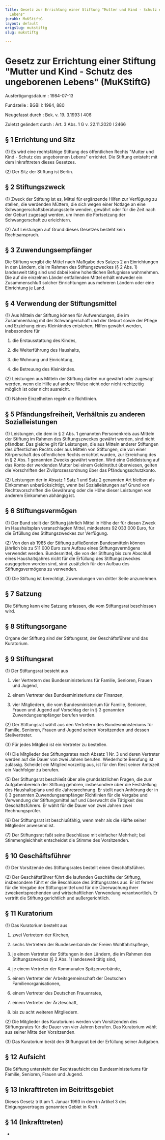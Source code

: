 ```yaml
---
Title: Gesetz zur Errichtung einer Stiftung "Mutter und Kind - Schutz des ungeborenen
  Lebens"
jurabk: MuKStiftG
layout: default
origslug: mukstiftg
slug: mukstiftg

---
```


# Gesetz zur Errichtung einer Stiftung "Mutter und Kind - Schutz des ungeborenen Lebens" (MuKStiftG)

Ausfertigungsdatum
:   1984-07-13

Fundstelle
:   BGBl I: 1984, 880

Neugefasst durch
:   Bek. v. 19. 3.1993 I 406

Zuletzt geändert durch
:   Art. 3 Abs. 1 G v. 22.11.2020 I 2466


## § 1 Errichtung und Sitz

(1) Es wird eine rechtsfähige Stiftung des öffentlichen Rechts "Mutter und Kind - Schutz des ungeborenen Lebens" errichtet. Die Stiftung entsteht mit dem Inkrafttreten dieses Gesetzes.

(2) Der Sitz der Stiftung ist Berlin.


## § 2 Stiftungszweck

(1) Zweck der Stiftung ist es, Mittel für ergänzende Hilfen zur Verfügung zu stellen, die werdenden Müttern, die sich wegen einer Notlage an eine Schwangerschaftsberatungsstelle wenden, gewährt oder für die Zeit nach der Geburt zugesagt werden, um ihnen die Fortsetzung der Schwangerschaft zu erleichtern.

(2) Auf Leistungen auf Grund dieses Gesetzes besteht kein Rechtsanspruch.


## § 3 Zuwendungsempfänger

Die Stiftung vergibt die Mittel nach Maßgabe des Satzes 2 an Einrichtungen in den Ländern, die im Rahmen des Stiftungszweckes (§ 2 Abs. 1) landesweit tätig sind und dabei keine hoheitlichen Befugnisse wahrnehmen. Die auf die einzelnen Länder entfallenden Mittel erhält entweder ein Zusammenschluß solcher Einrichtungen aus mehreren Ländern oder eine Einrichtung je Land.


## § 4 Verwendung der Stiftungsmittel

(1) Aus Mitteln der Stiftung können für Aufwendungen, die im Zusammenhang mit der Schwangerschaft und der Geburt sowie der Pflege und Erziehung eines Kleinkindes entstehen, Hilfen gewährt werden, insbesondere für

1.  die Erstausstattung des Kindes,


2.  die Weiterführung des Haushalts,


3.  die Wohnung und Einrichtung,


4.  die Betreuung des Kleinkindes.




(2) Leistungen aus Mitteln der Stiftung dürfen nur gewährt oder zugesagt werden, wenn die Hilfe auf andere Weise nicht oder nicht rechtzeitig möglich ist oder nicht ausreicht.

(3) Nähere Einzelheiten regeln die Richtlinien.


## § 5 Pfändungsfreiheit, Verhältnis zu anderen Sozialleistungen

(1) Leistungen, die dem in § 2 Abs. 1 genannten Personenkreis aus Mitteln der Stiftung im Rahmen des Stiftungszweckes gewährt werden, sind nicht pfändbar. Das gleiche gilt für Leistungen, die aus Mitteln anderer Stiftungen des öffentlichen Rechts oder aus Mitteln von Stiftungen, die von einer Körperschaft des öffentlichen Rechts errichtet wurden, zur Erreichung des in § 2 Abs. 1 genannten Zwecks gewährt werden. Wird eine Geldleistung auf das Konto der werdenden Mutter bei einem Geldinstitut überwiesen, gelten die Vorschriften der Zivilprozessordnung über das Pfändungsschutzkonto.

(2) Leistungen der in Absatz 1 Satz 1 und Satz 2 genannten Art bleiben als Einkommen unberücksichtigt, wenn bei Sozialleistungen auf Grund von Rechtsvorschriften die Gewährung oder die Höhe dieser Leistungen von anderem Einkommen abhängig ist.


## § 6 Stiftungsvermögen

(1) Der Bund stellt der Stiftung jährlich Mittel in Höhe der für diesen Zweck im Haushaltsplan veranschlagten Mittel, mindestens 92 033 000 Euro, für die Erfüllung des Stiftungszweckes zur Verfügung.

(2) Von den ab 1985 der Stiftung zufließenden Bundesmitteln können jährlich bis zu 511 000 Euro zum Aufbau eines Stiftungsvermögens verwendet werden. Bundesmittel, die von der Stiftung bis zum Abschluß eines Haushaltsjahres nicht für die Erfüllung des Stiftungszweckes ausgegeben worden sind, sind zusätzlich für den Aufbau des Stiftungsvermögens zu verwenden.

(3) Die Stiftung ist berechtigt, Zuwendungen von dritter Seite anzunehmen.


## § 7 Satzung

Die Stiftung kann eine Satzung erlassen, die vom Stiftungsrat beschlossen wird.


## § 8 Stiftungsorgane

Organe der Stiftung sind der Stiftungsrat, der Geschäftsführer und das Kuratorium.


## § 9 Stiftungsrat

(1) Der Stiftungsrat besteht aus

1.  vier Vertretern des Bundesministeriums für Familie, Senioren, Frauen und Jugend,


2.  einem Vertreter des Bundesministeriums der Finanzen,


3.  vier Mitgliedern, die vom Bundesministerium für Familie, Senioren, Frauen und Jugend auf Vorschlag der in § 3 genannten Zuwendungsempfänger berufen werden.




(2) Der Stiftungsrat wählt aus den Vertretern des Bundesministeriums für Familie, Senioren, Frauen und Jugend seinen Vorsitzenden und dessen Stellvertreter.

(3) Für jedes Mitglied ist ein Vertreter zu bestellen.

(4) Die Mitglieder des Stiftungsrates nach Absatz 1 Nr. 3 und deren Vertreter werden auf die Dauer von zwei Jahren berufen. Wiederholte Berufung ist zulässig. Scheidet ein Mitglied vorzeitig aus, ist für den Rest seiner Amtszeit ein Nachfolger zu berufen.

(5) Der Stiftungsrat beschließt über alle grundsätzlichen Fragen, die zum Aufgabenbereich der Stiftung gehören, insbesondere über die Feststellung des Haushaltsplans und die Jahresrechnung. Er stellt nach Anhörung der in § 3 genannten Zuwendungsempfänger Richtlinien für die Vergabe und Verwendung der Stiftungsmittel auf und überwacht die Tätigkeit des Geschäftsführers. Er wählt für die Dauer von zwei Jahren zwei Rechnungsprüfer.

(6) Der Stiftungsrat ist beschlußfähig, wenn mehr als die Hälfte seiner Mitglieder anwesend ist.

(7) Der Stiftungsrat faßt seine Beschlüsse mit einfacher Mehrheit; bei Stimmengleichheit entscheidet die Stimme des Vorsitzenden.


## § 10 Geschäftsführer

(1) Der Vorsitzende des Stiftungsrates bestellt einen Geschäftsführer.

(2) Der Geschäftsführer führt die laufenden Geschäfte der Stiftung, insbesondere führt er die Beschlüsse des Stiftungsrates aus. Er ist ferner für die Vergabe der Stiftungsmittel und für die Überwachung ihrer zweckentsprechenden und wirtschaftlichen Verwendung verantwortlich. Er vertritt die Stiftung gerichtlich und außergerichtlich.


## § 11 Kuratorium

(1) Das Kuratorium besteht aus

1.  zwei Vertretern der Kirchen,


2.  sechs Vertretern der Bundesverbände der Freien Wohlfahrtspflege,


3.  je einem Vertreter der Stiftungen in den Ländern, die im Rahmen des Stiftungszweckes (§ 2 Abs. 1) landesweit tätig sind,


4.  je einem Vertreter der Kommunalen Spitzenverbände,


5.  einem Vertreter der Arbeitsgemeinschaft der Deutschen Familienorganisationen,


6.  einem Vertreter des Deutschen Frauenrates,


7.  einem Vertreter der Ärzteschaft,


8.  bis zu acht weiteren Mitgliedern.




(2) Die Mitglieder des Kuratoriums werden vom Vorsitzenden des Stiftungsrates für die Dauer von vier Jahren berufen. Das Kuratorium wählt aus seiner Mitte den Vorsitzenden.

(3) Das Kuratorium berät den Stiftungsrat bei der Erfüllung seiner Aufgaben.


## § 12 Aufsicht

Die Stiftung untersteht der Rechtsaufsicht des Bundesministeriums für Familie, Senioren, Frauen und Jugend.


## § 13 Inkrafttreten im Beitrittsgebiet

Dieses Gesetz tritt am 1. Januar 1993 in dem in Artikel 3 des Einigungsvertrages genannten Gebiet in Kraft.


## § 14 (Inkrafttreten)

-

